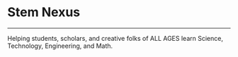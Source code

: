 # Stem Nexus 
---

Helping students, scholars, and creative folks of ALL AGES learn Science, Technology, Engineering, and Math.

